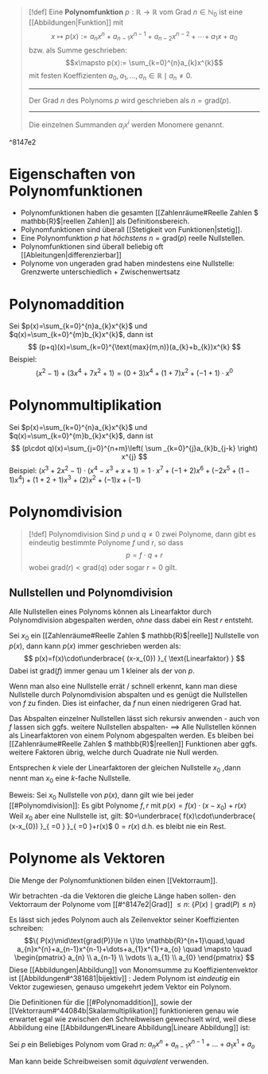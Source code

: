 >[!def]
> Eine **Polynomfunktion** $p:\mathbb{R}\to \mathbb{R}$ vom Grad $n\in \mathbb{N}_{0}$ ist eine [[Abbildungen|Funktion]] mit 
> $$
> x\mapsto p(x):= a_{n}x^{n} \;+\;a_{n-1}x^{n-1}\;+\;a_{n-2}x^{n-2} \;+\; \cdots + \;a_{1}x \;+\; a_{0} 
> $$
> bzw. als Summe geschrieben:
> $$x\mapsto p(x):= \sum_{k=0}^{n}a_{k}x^{k}$$
> mit festen Koeffizienten $a_{0},a_{1},\dots,a_{n}\in \mathbb{R}\mid a_{n}\neq 0$.
> 
> ---
> Der Grad $n$ des Polynoms $p$ wird geschrieben als $n=\text{grad}(p)$.
> 
> ---
> Die einzelnen Summanden $a_{i}x^{i}$ werden Monomere genannt.

^8147e2



# Eigenschaften von Polynomfunktionen
- Polynomfunktionen haben die gesamten [[Zahlenräume#Reelle Zahlen $ mathbb{R}$|reellen Zahlen]] als Definitionsbereich.
- Polynomfunktionen sind überall [[Stetigkeit von Funktionen|stetig]].
- Eine Polynomfunktion $p$ hat *höchstens* $n=\text{grad}(p)$ reelle Nullstellen.
- Polynomfunktionen sind überall beliebig oft [[Ableitungen|differenzierbar]]
- Polynome von ungeraden $\text{grad}$ haben mindestens eine Nullstelle:
  Grenzwerte unterschiedlich + Zwischenwertsatz


# Polynomaddition
Sei $p(x)=\sum_{k=0}^{n}a_{k}x^{k}$ und $q(x)=\sum_{k=0}^{m}b_{k}x^{k}$, dann ist
$$
(p+q)(x)=\sum_{k=0}^{\text{max}(m,n)}(a_{k}+b_{k})x^{k}
$$
Beispiel:
$$
(x^{2}-1)+(3x^{4}+7x^{2}+1)=(0+3)x^{4}+(1+7)x^{2}+(-1+1)\cdot x^{0}
$$
# Polynommultiplikation
Sei $p(x)=\sum_{k=0}^{n}a_{k}x^{k}$ und $q(x)=\sum_{k=0}^{m}b_{k}x^{k}$, dann ist
$$
(p\cdot q)(x)=\sum_{j=0}^{n+m}\left( \sum _{k=0}^{j}a_{k}b_{j-k} \right) x^{j}
$$
Beispiel:
$(x^{3}+2x^{2}-1)\cdot(x^{4}-x^{3}+x+1)=1\cdot x^{7}+(-1+2)x^{6}+(-2x^{5}+(1-1)x^{4})+(1+2+1)x^{3}+(2)x^{2}+(-1)x+(-1)$

# Polynomdivision

>[!def] Polynomdivision
> Sind $p$ und $q\neq 0$ zwei Polynome, dann gibt es eindeutig bestimmte Polynome $f$ und $r$, so dass
> $$
> p=f\cdot q+r
> $$
> wobei $\text{grad}(r)<\text{grad}(q)$ oder sogar $r=0$ gilt.

## Nullstellen und Polynomdivision
Alle Nullstellen eines Polynoms können als Linearfaktor durch Polynomdivision abgespalten werden, *ohne* dass dabei ein Rest $r$ entsteht.

Sei $x_{0}$ ein [[Zahlenräume#Reelle Zahlen $ mathbb{R}$|reelle]] Nullstelle von $p(x)$, dann kann $p(x)$ immer geschrieben werden als:
$$
p(x)=f(x)\cdot\underbrace{ (x-x_{0}) }_{ \text{Linearfaktor} }
$$
Dabei ist $\text{grad}(f)$ immer genau um $1$ kleiner als der von $p$.

Wenn man also eine Nullstelle errät / schnell erkennt, kann man diese Nullstelle durch Polynomdivision abspalten und es genügt die Nullstellen von $f$ zu finden. Dies ist einfacher, da $f$ nun einen niedrigeren Grad hat.

Das Abspalten einzelner Nullstellen lässt sich rekursiv anwenden - auch von $f$ lassen sich ggfs. weitere Nullstellen abspalten-
$\implies$ Alle Nullstellen können als Linearfaktoren von einem Polynom abgespalten werden. Es bleiben bei [[Zahlenräume#Reelle Zahlen $ mathbb{R}$|reellen]] Funktionen aber ggfs. weitere Faktoren übrig, welche durch Quadrate nie Null werden.

Entsprechen $k$ viele der Linearfaktoren der gleichen Nullstelle $x_{0}$ ,dann nennt man $x_{0}$ eine $k$-fache Nullstelle.

Beweis:
	Sei $x_{0}$ Nullstelle von $p(x)$, dann gilt wie bei jeder [[#Polynomdivision]]: Es gibt Polynome $f,r$ mit
	$p(x)=f(x)\cdot(x-x_{0})+r(x)$
	Weil $x_{0}$ aber eine Nullstelle ist, gilt:
	$0=\underbrace{ f(x)\cdot\underbrace{ (x-x_{0}) }_{ =0 } }_{ =0 }+r(x)$
	$0=r(x)$
	d.h. es bleibt nie ein Rest.


# Polynome als Vektoren
Die Menge der Polynomfunktionen bilden einen [[Vektorraum]].

Wir betrachten -da die Vektoren die gleiche Länge haben sollen- den Vektorraum der Polynome vom [[#^8147e2|Grad]] $\le n$:
$\{ P(x)\mid\text{grad}(P)\le n \}$

Es lässt sich jedes Polynom auch als Zeilenvektor seiner Koeffizienten schreiben:
$$\{ P(x)\mid\text{grad(P)}\le n \}\to \mathbb{R}^{n+1}\quad,\quad
a_{n}x^{n}+a_{n-1}x^{n-1}+\dots+a_{1}x^{1}+a_{o} \quad \mapsto \quad \begin{pmatrix}
a_{n} \\
a_{n-1} \\
\vdots \\
a_{1} \\
a_{0}
\end{pmatrix}
$$
Diese [[Abbildungen|Abbildung]] von Monomsumme zu Koeffizientenvektor ist [[Abbildungen#^381681|bijektiv]] : Jedem Polynom ist *eindeutig* ein Vektor zugewiesen, genauso umgekehrt jedem Vektor ein Polynom.

Die Definitionen für die [[#Polynomaddition]], sowie der [[Vektorraum#^44084b|Skalarmultiplikation]] funktionieren genau wie erwartet egal wie zwischen den Schreibweisen gewechselt wird, weil diese Abbildung eine [[Abbildungen#Lineare Abbildung|Lineare Abbildung]] ist:

Sei $p$ ein Beliebiges Polynom vom Grad $n$: 
 $a_{n}x^{n}+a_{n-1}x^{n-1}+\dots+a_{1}x^{1}+a_{o}$ 


Man kann beide Schreibweisen somit *äquivalent* verwenden.

